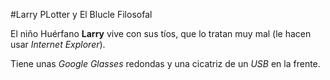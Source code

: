 #Larry PLotter y El Blucle Filosofal

El niño Huérfano **Larry** vive con sus tíos, que lo tratan muy mal
(le hacen usar *Internet Explorer*).

Tiene unas *Google Glasses* redondas y una cicatriz de un *USB* en la frente.
